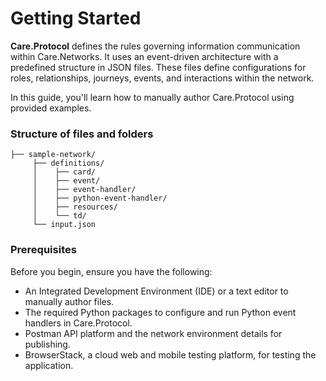 # Getting Started

**Care.Protocol** defines the rules governing information communication within Care.Networks. It uses an event-driven architecture with a predefined structure in JSON files. These files define configurations for roles, relationships, journeys, events, and interactions within the network.

In this guide, you'll learn how to manually author Care.Protocol using provided examples.

### Structure of files and folders

```
├── sample-network/
     ├── definitions/
     │    ├── card/
     │    ├── event/
     │    ├── event-handler/
     │    ├── python-event-handler/
     │    ├── resources/
     │    └── td/
     └── input.json 
```

### Prerequisites

Before you begin, ensure you have the following:

* An Integrated Development Environment (IDE) or a text editor to manually author files.
* The required Python packages to configure and run Python event handlers in Care.Protocol.
* Postman API platform and the network environment details for publishing.
* BrowserStack, a cloud web and mobile testing platform, for testing the application.

